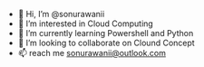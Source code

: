 - 👋 Hi, I’m @sonurawanii
- 👀 I’m interested in Cloud Computing
- 🌱 I’m currently learning Powershell and Python
- 💞️ I’m looking to collaborate on Clound Concept
- 📫 reach me sonurawanii@outlook.com

<!---
sonurawanii/sonurawanii is a ✨ special ✨ repository because its `README.md` (this file) appears on your GitHub profile.
You can click the Preview link to take a look at your changes.
--->
